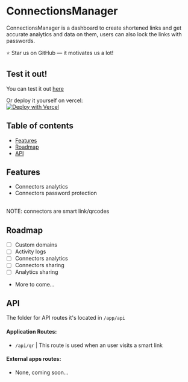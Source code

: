 # ConnectionsManager

ConnectionsManager is a dashboard to create shortened links and get accurate analytics and data on them, users can also lock the links with passwords.

⭐ Star us on GitHub — it motivates us a lot!

## Test it out!

You can test it out [here](https://qr.syswhite.dev/)


Or deploy it yourself on vercel:<br/>
[![Deploy with Vercel](https://vercel.com/button)](https://vercel.com/new/clone?repository-url=https%3A%2F%2Fgithub.com%2FSysWhiteDev%2FConnectionsManager.git&env=NEXT_PUBLIC_SUPABASE_URL,NEXT_PUBLIC_SUPABASE_ANON_KEY,SUPABASE_SERVICE_ROLE,BCRYPT_SALT_ROUNDS&envDescription=Get%20the%20first%203%20env%20variables%20from%20your%20supabase%20project%2C%20the%20%22BCRYPT_SALT_ROUNDS%22%20can%20be%20any%20integer%2C%20note%20that%20it%20is%20reccomended%20to%20set%20it%20at%2012&project-name=connections-manager&repository-name=connections-manager&demo-title=ConnectionsManager&demo-url=https%3A%2F%2Fqr.syswhite.dev)

## Table of contents

- [Features](#features)
- [Roadmap](#roadmap)
- [API](#api)

## Features

- Connectors analytics
- Connectors password protection

<br/>
NOTE: connectors are smart link/qrcodes

## Roadmap

- [ ] Custom domains
- [ ] Activity logs
- [ ] Connectors analytics
- [ ] Connectors sharing
- [ ] Analytics sharing
- More to come...

## API

The folder for API routes it's located in `/app/api`

#### Application Routes:

- `/api/qr` | This route is used when an user visits a smart link

#### External apps routes:

- None, coming soon...
